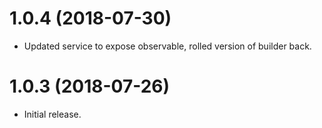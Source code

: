 # 1.0.4 (2018-07-30)

- Updated service to expose observable, rolled version of builder back.

# 1.0.3 (2018-07-26)

- Initial release.
